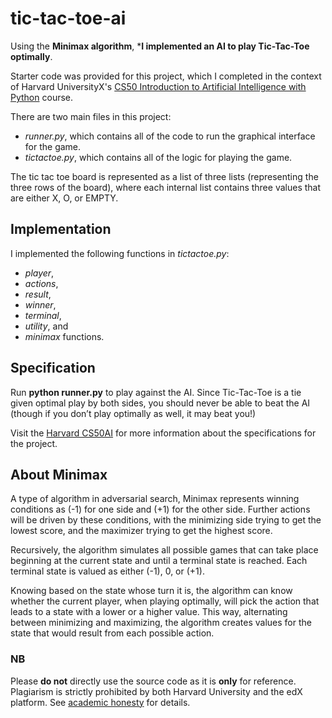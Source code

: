 # tic-tac-toe-ai

Using the **Minimax algorithm**, ***I implemented an AI to play Tic-Tac-Toe optimally**.

Starter code was provided for this project, which I completed in the context of Harvard UniversityX's [CS50 Introduction to Artificial Intelligence with Python](https://cs50.harvard.edu/ai/2020/projects/0/tictactoe/) course. 

There are two main files in this project: 
- *runner.py*, which contains all of the code to run the graphical interface for the game.
- *tictactoe.py*, which contains all of the logic for playing the game.

The tic tac toe board is represented as a list of three lists (representing the three rows of the board), where each internal list contains three values that are either X, O, or EMPTY. 

## Implementation
I implemented the following functions in *tictactoe.py*:
- *player*, 
- *actions*, 
- *result*, 
- *winner*, 
- *terminal*, 
- *utility*, and 
- *minimax*
functions.

## Specification
Run **python runner.py** to play against the AI. Since Tic-Tac-Toe is a tie given optimal play by both sides, you should never be able to beat the AI (though if you don’t play optimally as well, it may beat you!)

Visit the [Harvard CS50AI](https://cs50.harvard.edu/ai/2020/projects/0/tictactoe/) for more information about the specifications for the project.

## About Minimax
A type of algorithm in adversarial search, Minimax represents winning conditions as (-1) for one side and (+1) for the other side. Further actions will be driven by these conditions, with the minimizing side trying to get the lowest score, and the maximizer trying to get the highest score. 

Recursively, the algorithm simulates all possible games that can take place beginning at the current state and until a terminal state is reached. Each terminal state is valued as either (-1), 0, or (+1).

Knowing based on the state whose turn it is, the algorithm can know whether the current player, when playing optimally, will pick the action that leads to a state with a lower or a higher value. This way, alternating between minimizing and maximizing, the algorithm creates values for the state that would result from each possible action. 

### NB
Please **do not** directly use the source code as it is **only** for reference. Plagiarism is strictly prohibited by both Harvard University and the edX platform. See [academic honesty](https://cs50.harvard.edu/ai/2020/honesty/) for details.
